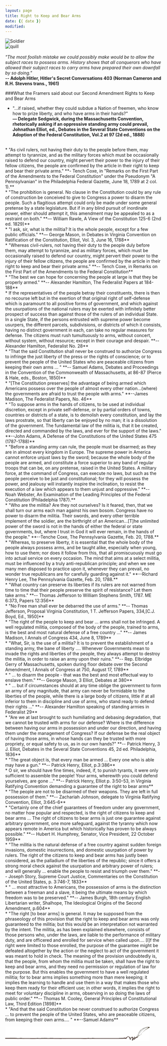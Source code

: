 ```yaml
---
layout: page
title: Right to Keep and Bear Arms
date: {{ date }}
modified:
---
```

![Soldier](../../images/image032.gif "Soldier")  
![quill](../../images/quill.gif "Quill Image")  
<br>
*"The most foolish mistake we could possibly make would be to allow the subject races to possess arms. History shows that all conquerors who have allowed their subject races to carry arms have prepared their own downfall by so doing."*  
**-- Adolph Hitler, Hitler's Secret Conversations 403 (Norman Cameron and R.H. Stevens trans., 1961)**

###What the Framers said about our Second Amendment Rights to Keep and Bear Arms

* "...if raised, whether they could subdue a Nation of freemen, who know how to prize liberty, and who have arms in their hands?"  
**— Delegate Sedgwick, during the Massachusetts Convention, rhetorically asking if an oppressive standing army could prevail, Johnathan Elliot, ed., Debates in the Several State Conventions on the Adoption of the Federal Constitution, Vol.2 at 97 (2d ed., 1888)**  
<br>  
* "As civil rulers, not having their duty to the people before them, may attempt to tyrannize, and as the military forces which must be occasionally raised to defend our country, might pervert their power to the injury of their fellow citizens, the people are confirmed by the article in their right to keep and bear their private arms."  
**- Tench Coxe, in "Remarks on the First Part of the Amendments to the Federal Constitution" under the Pseudonym "A Pennsylvanian" in the Philadelphia Federal Gazette, June 18, 1789 at 2 col. 1).**  
<br>  
* "The prohibition is general. No clause in the Constitution could by any rule of construction be conceived to give to Congress a power to disarm the people. Such a flagitious attempt could only be made under some general pretense by a state legislature. But if in any blind pursuit of inordinate power, either should attempt it, this amendment may be appealed to as a restraint on both."  
**— William Rawle, A View of the Constitution 125-6 (2nd ed. 1829)**  
<br>  
* "I ask, sir, what is the militia? It is the whole people, except for a few public officials."  
**— George Mason, in Debates in Virginia Convention on Ratification of the Constitution, Elliot, Vol. 3, June 16, 1788**  
<br>  
* "Whereas civil-rulers, not having their duty to the people duly before them, may attempt to tyrannize, and as military forces, which must be occasionally raised to defend our country, might pervert their power to the injury of their fellow citizens, the people are confirmed by the article in their right to keep and bear their private arms."  
**-- Tench Coxe, in Remarks on the First Part of the Amendments to the Federal Constitution**  
<br>  
* "The best we can hope for concerning the people at large is that they be properly armed."  
**-- Alexander Hamilton, The Federalist Papers at 184-188**  
<br>  
* If the representatives of the people betray their constituents, there is then no recourse left but in the exertion of that original right of self-defense which is paramount to all positive forms of government, and which against the usurpations of the national rulers may be exerted with infinitely better prospect of success than against those of the rulers of an individual State. In a single State, if the persons entrusted with supreme power become usurpers, the different parcels, subdivisions, or districts of which it consists, having no distinct government in each, can take no regular measures for defense. The citizens must rush tumultuously to arms, without concert, without system, without resource; except in their courage and despair.  
**-- Alexander Hamilton, Federalist No. 28**  
<br>  
* "That the said Constitution shall never be construed to authorize Congress to infringe the just liberty of the press or the rights of conscience; or to prevent the people of the United States who are peaceable citizens from keeping their own arms ... "  
**-- Samuel Adams, Debates and Proceedings in the Convention of the Commonwealth of Massachusetts, at 86-87 (Pierce & Hale, eds., Boston, 1850)**  
<br>  
* "[The Constitution preserves] the advantage of being armed which Americans possess over the people of almost every other nation...(where) the governments are afraid to trust the people with arms."   
**--James Madison, The Federalist Papers, No. 46**  
<br>  
* "To suppose arms in the hands of citizens, to be used at individual discretion, except in private self-defense, or by partial orders of towns, countries or districts of a state, is to demolish every constitution, and lay the laws prostrate, so that liberty can be enjoyed by no man; it is a dissolution of the government. The fundamental law of the militia is, that it be created, directed and commanded by the laws, and ever for the support of the laws."  
**--John Adams, A Defense of the Constitutions of the United States 475 (1787-1788)**  
<br>  
* "Before a standing army can rule, the people must be disarmed; as they are in almost every kingdom in Europe. The supreme power in America cannot enforce unjust laws by the sword; because the whole body of the people are armed, and constitute a force superior to any band of regular troops that can be, on any pretense, raised in the United States. A military force, at the command of Congress, can execute no laws, but such as the people perceive to be just and constitutional; for they will possess the power, and jealousy will instantly inspire the inclination, to resist the execution of a law which appears to them unjust and oppressive."  
**--Noah Webster, An Examination of the Leading Principles of the Federal Constitution (Philadelphia 1787).**  
<br>  
* "Who are the militia? Are they not ourselves? Is it feared, then, that we shall turn our arms each man against his own bosom. Congress have no power to disarm the militia. Their swords, and every other terrible implement of the soldier, are the birthright of an American...[T]he unlimited power of the sword is not in the hands of either the federal or state governments, but, where I trust in God it will ever remain, in the hands of the people."   
**--Tenche Coxe, The Pennsylvania Gazette, Feb. 20, 1788.**  
<br>  
* "Whereas, to preserve liberty, it is essential that the whole body of the people always possess arms, and be taught alike, especially when young, how to use them; nor does it follow from this, that all promiscuously must go into actual service on every occasion. The mind that aims at a select militia, must be influenced by a truly anti-republican principle; and when we see many men disposed to practice upon it, whenever they can prevail, no wonder true republicans are for carefully guarding against it."   
**--Richard Henry Lee, The Pennsylvania Gazette, Feb. 20, 1788.**  
<br>  
* "What country can preserve its liberties if its rulers are not warned from time to time that their people preserve the spirit of resistance? Let them take arms."  
**-- Thomas Jefferson to William Stephens Smith, 1787. ME 6:373, Papers 12:356**  
<br>  
* "No Free man shall ever be debarred the use of arms."  
**-- Thomas Jefferson, Proposal Virginia Constitution, 1 T. Jefferson Papers, 334,[C.J. Boyd, Ed., 1950]**  
<br>  
* "The right of the people to keep and bear ... arms shall not be infringed. A well regulated militia, composed of the body of the people, trained to arms, is the best and most natural defense of a free country ..."  
**-- James Madison, I Annals of Congress 434, June 8, 1789**  
<br>  
* "What, Sir, is the use of a militia? It is to prevent the establishment of a standing army, the bane of liberty .... Whenever Governments mean to invade the rights and liberties of the people, they always attempt to destroy the militia, in order to raise an army upon their ruins."  
**-- Rep. Elbridge Gerry of Massachusetts, spoken during floor debate over the Second Amendment, I Annals of Congress at 750, August 17, 1789**  
<br>  
* " ... to disarm the people - that was the best and most effectual way to enslave them."  
**-- George Mason, 3 Elliot, Debates at 380**  
<br>  
* " ... but if circumstances should at any time oblige the government to form an army of any magnitude, that army can never be formidable to the liberties of the people, while there is a large body of citizens, little if at all inferior to them in discipline and use of arms, who stand ready to defend their rights ..."  
**-- Alexander Hamilton speaking of standing armies in Federalist 29**  
<br>  
* "Are we at last brought to such humiliating and debasing degradation, that we cannot be trusted with arms for our defense? Where is the difference between having our arms in possession and under our direction, and having them under the management of Congress? If our defense be the real object of having those arms, in whose hands can they be trusted with more propriety, or equal safety to us, as in our own hands?"  
**-- Patrick Henry, 3 J. Elliot, Debates in the Several State Conventions 45, 2d ed. Philadelphia, 1836**  
<br>  
* "The great object is, that every man be armed ... Every one who is able may have a gun."  
**-- Patrick Henry, Elliot, p.3:386**  
<br>  
* O sir, we should have fine times, indeed, if, to punish tyrants, it were only sufficient to assemble the people! Your arms, wherewith you could defend yourselves, are gone ..."  
**-- Patrick Henry, Elliot p. 3:50-53, in Virginia Ratifying Convention demanding a guarantee of the right to bear arms**  
<br>  
* "The people are not to be disarmed of their weapons. They are left in full possession of them."  
**-- Zachariah Johnson, delegate to Virginia Ratifying Convention, Elliot, 3:645-6**  
<br>  
* "Certainly one of the chief guarantees of freedom under any government, no matter how popular and respected, is the right of citizens to keep and bear arms ... The right of citizens to bear arms is just one guarantee against arbitrary government, one more safeguard, against the tyranny which now appears remote in America but which historically has proven to be always possible."  
**-- Hubert H. Humphrey, Senator, Vice President, 22 October 1959**  
<br>  
* "The militia is the natural defense of a free country against sudden foreign invasions, domestic insurrections, and domestic usurpation of power by rulers. The right of the citizens to keep and bear arms has justly been considered, as the palladium of the liberties of the republic; since it offers a strong moral check against the usurpation and arbitrary power of rulers; and will generally ... enable the people to resist and triumph over them."  
**-- Joseph Story, Supreme Court Justice, Commentaries on the Constitution of the United States, p. 3:746-7, 1833**  
<br>  
* " ... most attractive to Americans, the possession of arms is the distinction between a freeman and a slave, it being the ultimate means by which freedom was to be preserved."  
**-- James Burgh, 18th century English Libertarian writer, Shalhope, The Ideological Origins of the Second Amendment, p.604**  
<br>  
* "The right [to bear arms] is general. It may be supposed from the phraseology of this provision that the right to keep and bear arms was only guaranteed to the militia; but this would be an interpretation not warranted by the intent. The militia, as has been explained elsewhere, consists of those persons who, under the laws, are liable to the performance of military duty, and are officered and enrolled for service when called upon.... [I]f the right were limited to those enrolled, the purpose of the guarantee might be defeated altogether by the action or the neglect to act of the government it was meant to hold in check. The meaning of the provision undoubtedly is, that the people, from whom the militia must be taken, shall have the right to keep and bear arms, and they need no permission or regulation of law for the purpose. But this enables the government to have a well regulated militia; for to bear arms implies something more than mere keeping; it implies the learning to handle and use them in a way that makes those who keep them ready for their efficient use; in other words, it implies the right to meet for voluntary discipline in arms, observing in so doing the laws of public order."  
**-- Thomas M. Cooley, General Principles of Constitutional Law, Third Edition [1898]**  
<br>  
* "And that the said Constitution be never construed to authorize Congress ... to prevent the people of the United States, who are peaceable citizens, from keeping their own arms.... "  
**--Samuel Adams**  

![quill](../images/quill.gif "Quill Image") 
